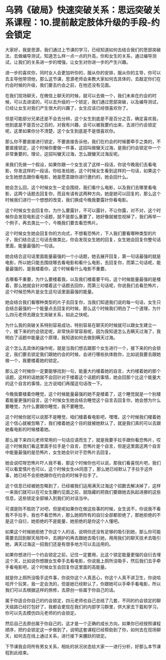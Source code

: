 # 乌鸦《破局》快速突破关系：思远突破关系课程：10.提前敲定肢体升级的手段-约会锁定

大家好，我是思源，我们通过上节课的学习，已经知道如何去结合我们的思部突破法，去做编导测试，知道怎么样一点一点的升高，你和女生的关系，通过编导测试，让我们的关系进一步的增强，让女生对你进一步的产生兴趣。

进一步的喜欢你，同时女人会更加听你的，服从你的安排，服从你的主导，你可以去主导他带领他，那么这节课，思源老师会来教大家如何去具体的，去敲定你们在约会时候的升级，我们要去约会之前，在他还没有见面。

在我们现场聊天，在微信上聊天的时候，就可以去做一个，我们未来在约会的时候，可以去进诺的，可以去升级的一个锁定，我们通过思部突破，以及编导测试，已经让女生对我们产生很大的兴趣了，女生应该已经很喜欢你了。

但是可能部分兄弟还是不会去分辨，这个女生到底是不是百分之百，确定喜欢我，他到底是不是百分之百的，对我有兴趣，会可以被我要约出来，去进行约会锁定呢，这里如果你分不清楚，这个女生到底是不是很喜欢你。

那么你不要直接进行锁定，不要直接告诉他，我们在约会的时候要牵手之类的，不要直接锁定，这个时候你要做一件事，这招叫做蠻天过海，是我们约会锁定中一个非常重要的，理论，这招叫蠻天过海，怎么跟蠻天过海反呢。

来我们先做一个假设，如果你跟一个女生说了这样一段话，你说今晚我们去看电影，你发这样的一段话，你给发给她，这个时候女生看到这样的一句话，如果这个女生她想去跟你看电影，她是愿意跟你进行邀约的，她会回什么。

她会怎么回，这个时候女生一定会围绕，我们看什么电影，以及我们去哪里看电影，这两个话题去回复你，而且有请有这两种方向，她是她可以回复的，那么这个时候我们进行一个想想的改变，我们换成今晚我要露针你看电影。

这个时候女生会回复你，为什么要露针，不可以露针，不让你露，对不对，这个时候你会发现电影这个话题，就不是那么重要了，她好像就被忽视掉了，我们再举一个例子，再去类比一个，今晚我们要去看恐怖片。

这个时候女生她会回复你的方向式，不想看恐怖片，下人我们要看哪种类型的片子，我们结合这三句话去做类比，你会发现女生她的回复，女生她会回复你整句话里面，能量最强的一句话。

她会结合这句话里面能量最强的一个小话题，她去展开回复，第一句话最强的就是电影，所以她只能去围绕哪去看电影和看什么电影，去回复你，而第二句话呢，能量最强的，是我楼着你，这个时候看什么电影不重要。

去哪看不重要，为什么要楼着我，以及我们楼着要干吗，这个时候能量最强的是楼着，那么她就会针对楼着这个话题去回你，而第三句话呢，你说我们去看恐怖片，这个时候恐怖片是女生这句话里面最强的能量。

她会结合我们看哪种类型的片子去回复你，当我们知道我们说的每一句话，女生只会结合最强的一个能量点去回复的时候，那么这个时候我们明白了一个道理，为什么四元老师去跟女生突破关系，如此之快呢。

为什么我的突破关系特别容易成功，特别容易在聊天的时候就可以跟女生建立一个，接下来的约会锁定呢，非常快非常容易呢，因为我知道怎么去瞒天过海了，我明白了话题中能量这个原理，我知道如何去做到瞒天过海。

这个怎么去具体的操作呢，就是当我们想去跟那个女生进行一个，接下来的约会锁定，我们要去锁定我们跟她约会的时候，会进行哪些执体胜你，比如说我要去跟她做一个，我要楼着她的锁定。

那么这个时候你一定要能够找到一句，能量大约楼着她的自言，大约楼着她的那个话题，这样的话她就不会回针对于楼着这个话题的事情，她会回那个比这个能量大的这个自言的事情，比方说咱们再摆这句话改一下。

今晚我要楼着你睡觉，这个时候能量最强的她不是楼着了，这个睡觉就是一个别楼着能量更强的自言，这个时候女生她会结合睡觉这个自言去回复你，她会想为什么要睡觉，为什么要跟你睡觉，我不要睡觉。

这个时候你就可以说那不是睡觉，咱们楼着看电影吧，嘿嘿，这个时候我们楼着她这个信心就被忽略了，我们楼着她这个目的就被她默认了，就是我们真的可以去跟她看电影的时候楼着她。

那么接下来四元老师常用的一句话应语而生了，就是我要手拉手跟你看恐怖片，哎这个时候我们看这里面手拉手是个自言，恐怖片是个自言，但是这里面这两个自言中能量最强的是恐怖片，女生她会针对于恐怖片去回复。

她会说哎呀恐怖片吓人我不看，那这个时候你也可以说，那我们看喜悦片吧，我们可以看爱情片也可以，这个时候女生ok同意了，那么她已经默认了手拉手这件事，她已经不会拒绝跟你在约会的时候手拉手了。

这个信息已经被她忽略到了，已经被我们运用满天过海这个招数去解决掉了，这样一来我们就可以在可女生腰约见面之前，就隐藏的把我们要跟她去执起进挪的这些信息，这些锁定全部植入到我们的对话当中。

可谓是防不胜防了对吧，但是呢如果你在做这些事的时候，女生说不，你说我不看我不手拉手，我也不看恐怖片，那么她把所有的自衍全部都拒绝了，那她拒绝的不是这个自衍，她拒绝的不是能量，她拒绝的是你这个人懂吧。

如果这个时候她拒绝了你这个人的话，说明你还没有足够的吸引到她，那么你可能需要去回到聊天局阵中，去拥护的再去跟她去吸引她，用用我们的聊天技术去吸引她，满天过海这一招我们还是有很多地方可以去运用的。

如果你想进行一个约会锁定之前，记住一定要用，比这个锁定能量更强的自衍去埋这个天，比如说你想跟女生牵手去看电影，你说我上厕所没吸手，然后我们去手牵手看电影吧，这个时候女生会回复你这里面的高能量。

就是你上厕所没吸手这件事，你说你这个人真恶心，你这个人真不讲卫生，你说哈哈开个玩笑，我一定会洗的，但是她已经默认了，你跟她可以手牵手看电影，所以我们可以去根据这样的旅修，去原创一些属于你自己的话。

属于你适合你自己的约会锁定，四元老师也自己总结了几套，不同的约会锁定的聊天级路已经打包好了，我都会更现在我们的内部学习群里，供大家去下载和学习，你可以先去模仿四元老师的约会锁定。

然后自己去原创属于你自己的，这才是一个正确的成长方向，如果你已经按照课程顺序，把约会锁定这一步做到了，说明这套课程已经帮助到了你，如何去在现场聊天，如何去在线上通过关系，进行接下来腰跃的锁定。

下节课我会将所有男女关系，相处的状况状态给大家一一进行分析，好那么本节课程到此结束。